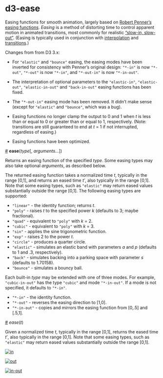 # d3-ease

Easing functions for smooth animation, largely based on [Robert Penner’s easing functions](http://robertpenner.com/easing/). *Easing* is a method of distorting time to control apparent motion in animated transitions, most commonly for  realistic [“slow-in, slow-out”](https://en.wikipedia.org/wiki/12_basic_principles_of_animation#Slow_In_and_Slow_Out). (Easing is typically used in conjunction with [interpolation](https://github.com/d3/d3-interpolate) and [transitions](https://github.com/d3/d3-transition).)

Changes from from D3 3.x:

* For `"elastic"` and `"bounce"` easing, the easing modes have been inverted for consistency with Penner’s original design: `"*-in"` is now `"*-out"`, `"*-out"` is now `"*-in"`, and `"*-out-in"` is now `"*-in-out"`.

* The interpretation of optional parameters to the `"elastic-in"`, `"elastic-out"`, `"elastic-in-out"` and `"back-in-out"` easing functions has been fixed.

* The `"*-out-in"` easing mode has been removed. It didn’t make sense (except for `"elastic"` and `"bounce"`, which was a bug).

* Easing functions no longer clamp the output to 0 and 1 when *t* is less than or equal to 0 or greater than or equal to 1, respectively. (Note: transitions are still guaranteed to end at *t* = 1 if not interrupted, regardless of easing.)

* Easing functions have been optimized.

<a name="ease" href="#ease">#</a> <b>ease</b>(<i>type</i>[, <i>arguments…</i>])

Returns an easing function of the specified *type*. Some easing types may also take optional *arguments*, as described below.

The returned easing function takes a normalized time *t*, typically in the range [0,1], and returns an eased time *tʹ*, also typically in the range [0,1]. Note that some easing types, such as `"elastic"` may return eased values substantially outside the range [0,1]. The following easing types are supported:

* `"linear"` - the identity function; returns *t*.
* `"poly"` - raises *t* to the specified power *k* (defaults to 3; maybe fractional).
* `"quad"` - equivalent to `"poly"` with *k* = 2.
* `"cubic"` - equivalent to `"poly"` with *k* = 3.
* `"sin"` - applies the sine trigonometric function.
* `"exp"` - raises 2 to the power *t*.
* `"circle"` - produces a quarter circle.
* `"elastic"` - simulates an elastic band with parameters *a* and *p* (defaults to 1 and .3, respectively).
* `"back"` - simulates backing into a parking space with parameter *s* (defaults to 1.70158).
* `"bounce"` - simulates a bouncy ball.

Each built-in *type* may be extended with one of three modes. For example, `"cubic-in-out"` has the type `"cubic"` and mode `"*-in-out"`. If a mode is not specified, it defaults to `"*-in"`.

* `"*-in"` - the identity function.
* `"*-out"` - reverses the easing direction to [1,0].
* `"*-in-out"` - copies and mirrors the easing function from [0,.5] and [.5,1].

<a name="_ease" href="#_ease">#</a> <i>ease</i>(<i>t</i>)

Given a normalized time *t*, typically in the range [0,1], returns the eased time *tʹ*, also typically in the range [0,1]. Note that some easing types, such as `"elastic"` may return eased values substantially outside the range [0,1].

[![in](https://cloud.githubusercontent.com/assets/230541/7928155/2e21c40c-08a0-11e5-9e6d-cdc5dead16ea.png)](http://bl.ocks.org/mbostock/3fad0a71418216b74444)

[![out](https://cloud.githubusercontent.com/assets/230541/7928156/2e21be30-08a0-11e5-8d4c-d003f6a0ad7f.png)](http://bl.ocks.org/mbostock/5cf917540c86082abf36)

[![in-out](https://cloud.githubusercontent.com/assets/230541/7928157/2e223e1e-08a0-11e5-858c-cd1325729ab6.png)](http://bl.ocks.org/mbostock/9e7296f5c3f02c8b77f7)
